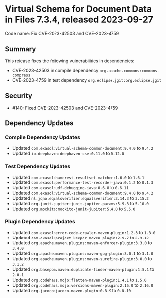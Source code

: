 # Virtual Schema for Document Data in Files 7.3.4, released 2023-09-27

Code name: Fix CVE-2023-42503 and CVE-2023-4759

## Summary

This release fixes the following vulnerabilities in dependencies:
* CVE-2023-42503 in compile dependency `org.apache.commons:commons-compress`
* CVE-2023-4759 in test dependency `org.eclipse.jgit:org.eclipse.jgit`

## Security

* #140: Fixed CVE-2023-42503 and CVE-2023-4759

## Dependency Updates

### Compile Dependency Updates

* Updated `com.exasol:virtual-schema-common-document:9.4.0` to `9.4.2`
* Updated `io.deephaven:deephaven-csv:0.11.0` to `0.12.0`

### Test Dependency Updates

* Updated `com.exasol:hamcrest-resultset-matcher:1.6.0` to `1.6.1`
* Updated `com.exasol:performance-test-recorder-java:0.1.2` to `0.1.3`
* Updated `com.exasol:udf-debugging-java:0.6.8` to `0.6.11`
* Updated `com.exasol:virtual-schema-common-document:9.4.0` to `9.4.2`
* Updated `nl.jqno.equalsverifier:equalsverifier:3.14.3` to `3.15.2`
* Updated `org.junit.jupiter:junit-jupiter-params:5.9.3` to `5.10.0`
* Updated `org.mockito:mockito-junit-jupiter:5.4.0` to `5.5.0`

### Plugin Dependency Updates

* Updated `com.exasol:error-code-crawler-maven-plugin:1.2.3` to `1.3.0`
* Updated `com.exasol:project-keeper-maven-plugin:2.9.7` to `2.9.12`
* Updated `org.apache.maven.plugins:maven-enforcer-plugin:3.3.0` to `3.4.0`
* Updated `org.apache.maven.plugins:maven-gpg-plugin:3.0.1` to `3.1.0`
* Updated `org.apache.maven.plugins:maven-surefire-plugin:3.0.0` to `3.1.2`
* Updated `org.basepom.maven:duplicate-finder-maven-plugin:1.5.1` to `2.0.1`
* Updated `org.codehaus.mojo:flatten-maven-plugin:1.4.1` to `1.5.0`
* Updated `org.codehaus.mojo:versions-maven-plugin:2.15.0` to `2.16.0`
* Updated `org.jacoco:jacoco-maven-plugin:0.8.9` to `0.8.10`
